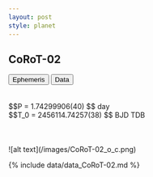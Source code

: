 ```yaml
---
layout: post
style: planet
---
```

<script src="../js/planets.js"></script>

## CoRoT-02

<!-- Tab links -->
<div class="tab">
<button class="tablinks" onclick="openCity(event, 'Ephemeris')">Ephemeris</button>
<button class="tablinks" onclick="openCity(event, 'Data')">Data</button>
</div>

<!-- Tab content -->
<div id="Ephemeris" class="tabcontent" markdown="1">
<br/><br/>
$$P = 1.74299906(40) $$ day <br/>
$$T_0 = 2456114.74257(38) $$ BJD TDB
<br/><br/>
<br/><br/>
![alt text](/images/CoRoT-02_o_c.png)
</div>


<div id="Data" class="tabcontent" markdown="1">

{% include data/data_CoRoT-02.md %}

</div>
